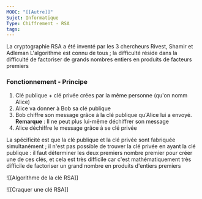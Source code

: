```yaml
---
MOOC: "[[Autre]]"
Sujet: Informatique
Type: Chiffrement - RSA
tags:
---
```

La cryptographie RSA a été inventé par les 3 chercheurs Rivest, Shamir et Adleman
L'algorithme est connu de tous ; la difficulté réside dans la difficulté de factoriser de grands nombres entiers en produits de facteurs premiers

### Fonctionnement - Principe
1. Clé publique + clé privée crées par la même personne (qu'on nomm Alice)
2. Alice va donner à Bob sa clé publique
3. Bob chiffre son message grâce à la clé publique qu'Alice lui a envoyé.
   **Remarque** : Il ne peut plus lui-même déchiffrer son message
4. Alice déchiffre le message grâce à se clé privée

La spécificité est que la clé publique et la clé privée sont fabriquée simultanément ; il n'est pas possible de trouver la clé privée en ayant la clé publique : il faut déterminer les deux premiers nombre premier pour créer une de ces clés, et cela est très difficile car c'est mathématiquement très difficile de factoriser un grand nombre en produits d'entiers premiers

![[Algorithme de la clé RSA]]

![[Craquer une clé RSA]]